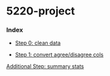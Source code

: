 # 5220-project

### Index

+ [Step 0: clean data](data_clean/data_clean.R)

+ [Step 1: convert agree/disagree cols](data_clean/convert_agree_disagree.R)




[Additional Step: summary stats](summary_stats/summary_stats.Rmd)
